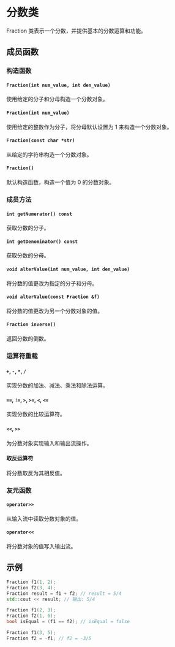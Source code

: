 # 分数类

Fraction 类表示一个分数，并提供基本的分数运算和功能。

## 成员函数

### 构造函数

#### `Fraction(int num_value, int den_value)`

使用给定的分子和分母构造一个分数对象。

#### `Fraction(int num_value)`

使用给定的整数作为分子，将分母默认设置为 1 来构造一个分数对象。

#### `Fraction(const char *str)`

从给定的字符串构造一个分数对象。

#### `Fraction()`

默认构造函数，构造一个值为 0 的分数对象。

### 成员方法

#### `int getNumerator() const`

获取分数的分子。

#### `int getDenominator() const`

获取分数的分母。

#### `void alterValue(int num_value, int den_value)`

将分数的值更改为指定的分子和分母。

#### `void alterValue(const Fraction &f)`

将分数的值更改为另一个分数对象的值。

#### `Fraction inverse()`

返回分数的倒数。

### 运算符重载

#### `+`, `-`, `*`, `/`

实现分数的加法、减法、乘法和除法运算。

#### `==`, `!=`, `>`, `>=`, `<`, `<=`

实现分数的比较运算符。

#### `<<`, `>>`

为分数对象实现输入和输出流操作。

#### 取反运算符

将分数取反为其相反值。

### 友元函数

#### `operator>>`

从输入流中读取分数对象的值。

#### `operator<<`

将分数对象的值写入输出流。

## 示例

```cpp
Fraction f1(1, 2);
Fraction f2(3, 4);
Fraction result = f1 + f2; // result = 5/4
std::cout << result; // 输出: 5/4
```

```cpp
Fraction f1(2, 3);
Fraction f2(1, 6);
bool isEqual = (f1 == f2); // isEqual = false
```

```cpp
Fraction f1(3, 5);
Fraction f2 = -f1; // f2 = -3/5
```
